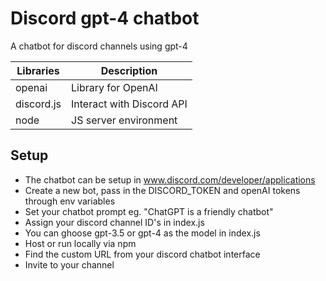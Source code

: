 # Discord gpt-4 chatbot

A chatbot for discord channels using gpt-4 

| Libraries | Description |
| ------ | ------ |
| openai | Library for OpenAI |
| discord.js | Interact with Discord API |
| node | JS server environment |

## Setup
- The chatbot can be setup in www.discord.com/developer/applications
- Create a new bot, pass in the DISCORD_TOKEN and openAI tokens through env variables
- Set your chatbot prompt eg. "ChatGPT is a friendly chatbot"
- Assign your discord channel ID's in index.js
- You can ghoose gpt-3.5 or gpt-4 as the model in index.js
- Host or run locally via npm
- Find the custom URL from your discord chatbot interface
- Invite to your channel